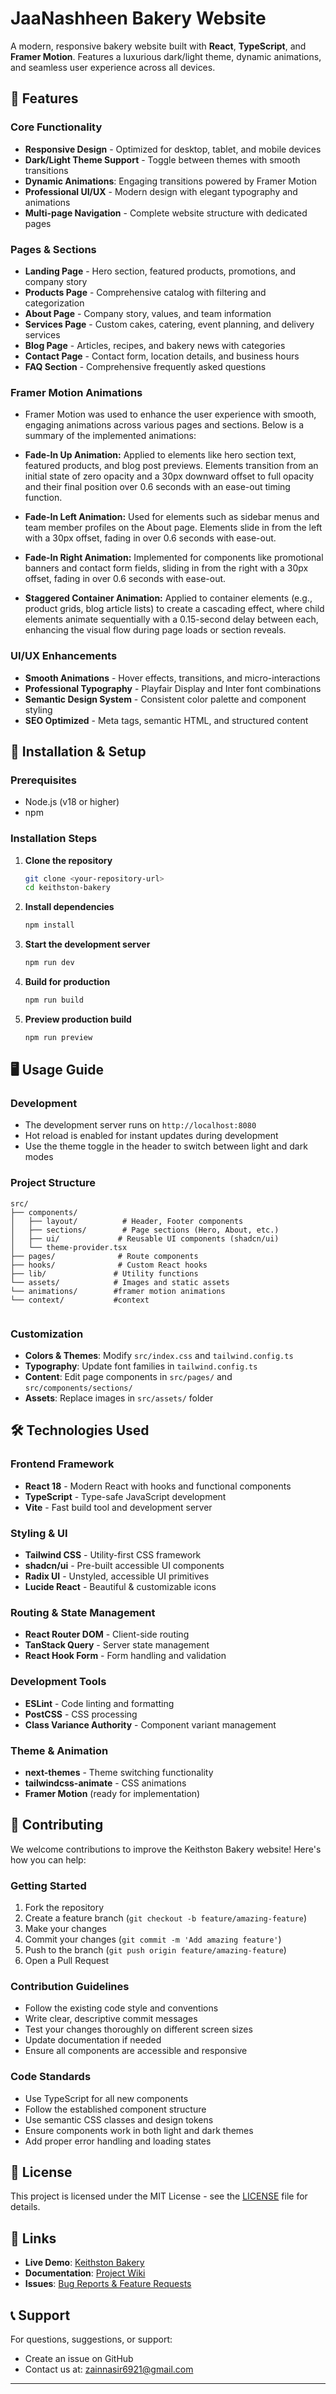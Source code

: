 # JaaNashheen Bakery Website

A modern, responsive bakery website built with **React**, **TypeScript**, and **Framer Motion**. Features a luxurious dark/light theme, dynamic animations, and seamless user experience across all devices.

## 🌟 Features

### Core Functionality
- **Responsive Design** - Optimized for desktop, tablet, and mobile devices
- **Dark/Light Theme Support** - Toggle between themes with smooth transitions
- **Dynamic Animations**: Engaging transitions powered by Framer Motion
- **Professional UI/UX** - Modern design with elegant typography and animations
- **Multi-page Navigation** - Complete website structure with dedicated pages

### Pages & Sections
- **Landing Page** - Hero section, featured products, promotions, and company story
- **Products Page** - Comprehensive catalog with filtering and categorization
- **About Page** - Company story, values, and team information
- **Services Page** - Custom cakes, catering, event planning, and delivery services
- **Blog Page** - Articles, recipes, and bakery news with categories
- **Contact Page** - Contact form, location details, and business hours
- **FAQ Section** - Comprehensive frequently asked questions

### Framer Motion Animations
- Framer Motion was used to enhance the user experience with smooth, engaging animations across various pages and sections. Below is a summary of the implemented animations:

- **Fade-In Up Animation:** Applied to elements like hero section text, featured products, and blog post previews. Elements transition from an initial state of zero opacity and a 30px downward offset to full opacity and their final position over 0.6 seconds with an ease-out timing function.
- **Fade-In Left Animation:** Used for elements such as sidebar menus and team member profiles on the About page. Elements slide in from the left with a 30px offset, fading in over 0.6 seconds with ease-out.
- **Fade-In Right Animation:** Implemented for components like promotional banners and contact form fields, sliding in from the right with a 30px offset, fading in over 0.6 seconds with ease-out.
- **Staggered Container Animation:** Applied to container elements (e.g., product grids, blog article lists) to create a cascading effect, where child elements animate sequentially with a 0.15-second delay between each, enhancing the visual flow during page loads or section reveals.

### UI/UX Enhancements
- **Smooth Animations** - Hover effects, transitions, and micro-interactions
- **Professional Typography** - Playfair Display and Inter font combinations
- **Semantic Design System** - Consistent color palette and component styling
- **SEO Optimized** - Meta tags, semantic HTML, and structured content

## 🚀 Installation & Setup

### Prerequisites
- Node.js (v18 or higher)
- npm 

### Installation Steps

1. **Clone the repository**
   ```bash
   git clone <your-repository-url>
   cd keithston-bakery
   ```

2. **Install dependencies**
   ```bash
   npm install
   ```

3. **Start the development server**
   ```bash
   npm run dev
   ```

4. **Build for production**
   ```bash
   npm run build
   ```

5. **Preview production build**
   ```bash
   npm run preview
   ```

## 🖥️ Usage Guide

### Development
- The development server runs on `http://localhost:8080`
- Hot reload is enabled for instant updates during development
- Use the theme toggle in the header to switch between light and dark modes

### Project Structure
```
src/
├── components/
│   ├── layout/          # Header, Footer components
│   ├── sections/        # Page sections (Hero, About, etc.)
│   ├── ui/             # Reusable UI components (shadcn/ui)
│   └── theme-provider.tsx
├── pages/              # Route components
├── hooks/              # Custom React hooks
├── lib/               # Utility functions
└── assets/            # Images and static assets
└── animations/        #framer motion animations
└── context/           #context    
  
```

### Customization
- **Colors & Themes**: Modify `src/index.css` and `tailwind.config.ts`
- **Typography**: Update font families in `tailwind.config.ts`
- **Content**: Edit page components in `src/pages/` and `src/components/sections/`
- **Assets**: Replace images in `src/assets/` folder

## 🛠️ Technologies Used

### Frontend Framework
- **React 18** - Modern React with hooks and functional components
- **TypeScript** - Type-safe JavaScript development
- **Vite** - Fast build tool and development server

### Styling & UI
- **Tailwind CSS** - Utility-first CSS framework
- **shadcn/ui** - Pre-built accessible UI components
- **Radix UI** - Unstyled, accessible UI primitives
- **Lucide React** - Beautiful & customizable icons

### Routing & State Management
- **React Router DOM** - Client-side routing
- **TanStack Query** - Server state management
- **React Hook Form** - Form handling and validation

### Development Tools
- **ESLint** - Code linting and formatting
- **PostCSS** - CSS processing
- **Class Variance Authority** - Component variant management

### Theme & Animation
- **next-themes** - Theme switching functionality
- **tailwindcss-animate** - CSS animations
- **Framer Motion** (ready for implementation)

## 🤝 Contributing

We welcome contributions to improve the Keithston Bakery website! Here's how you can help:

### Getting Started
1. Fork the repository
2. Create a feature branch (`git checkout -b feature/amazing-feature`)
3. Make your changes
4. Commit your changes (`git commit -m 'Add amazing feature'`)
5. Push to the branch (`git push origin feature/amazing-feature`)
6. Open a Pull Request

### Contribution Guidelines
- Follow the existing code style and conventions
- Write clear, descriptive commit messages
- Test your changes thoroughly on different screen sizes
- Update documentation if needed
- Ensure all components are accessible and responsive

### Code Standards
- Use TypeScript for all new components
- Follow the established component structure
- Use semantic CSS classes and design tokens
- Ensure components work in both light and dark themes
- Add proper error handling and loading states

## 📝 License

This project is licensed under the MIT License - see the [LICENSE](LICENSE) file for details.

## 🔗 Links

- **Live Demo**: [Keithston Bakery](https://your-domain.com)
- **Documentation**: [Project Wiki](https://github.com/your-username/keithston-bakery/wiki)
- **Issues**: [Bug Reports & Feature Requests](https://github.com/mzainnasir010/bakehouse-weaver)

## 📞 Support

For questions, suggestions, or support:
- Create an issue on GitHub
- Contact us at: zainnasir6921@gmail.com

---
